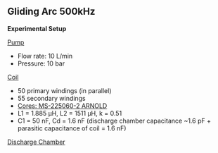 ## Gliding Arc 500kHz

**Experimental Setup**

[Pump](https://www.amazon.de/-/en/dp/B0DDK7QR6L?ref=ppx_yo2ov_dt_b_fed_asin_title)  
- Flow rate: 10 L/min  
- Pressure: 10 bar  

[Coil](../power_electronics/transformer)  
- 50 primary windings (in parallel)  
- 55 secondary windings  
- [Cores: MS-225060-2 ARNOLD](https://www.tme.eu/en/details/ms-225060-2/ring-ferrites/arnold/)  
- L1 = 1.885 μH, L2 = 1511 μH, k = 0.51  
- C1 = 50 nF, Cd = 1.6 nF (discharge chamber capacitance ~1.6 pF + parasitic capacitance of coil = 1.6 nF)  

[Discharge Chamber](../discharge_chambers/gliding_arc)